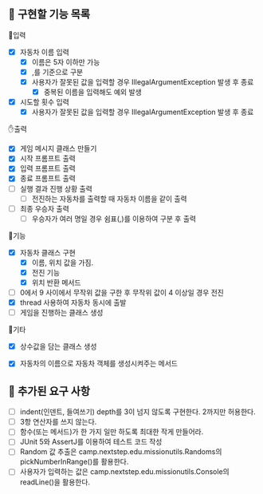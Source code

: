## 📝 구현할 기능 목록
👊입력
- [x] 자동차 이름 입력
  - [x] 이름은 5자 이하만 가능
  - [x] ,를 기준으로 구분
  - [x] 사용자가 잘못된 값을 입력할 경우 IllegalArgumentException 발생 후 종료
    - [x] 중복된 이름을 입력해도 예외 발생
- [x] 시도할 횟수 입력
  - [x] 사용자가 잘못된 값을 입력할 경우 IllegalArgumentException 발생 후 종료

✋출력
- [x] 게임 메시지 클래스 만들기
- [x] 시작 프롬프트 출력
- [x] 입력 프롬프트 출력
- [x] 종료 프롬프트 출력
- [ ] 실행 결과 진행 상황 출력
  - [ ] 전진하는 자동차를 출력할 때 자동차 이름을 같이 출력
- [ ] 최종 우승자 출력
  - [ ] 우승자가 여러 명일 경우 쉼표(,)를 이용하여 구분 후 출력

🚗기능
- [x] 자동차 클래스 구현
  - [x] 이름, 위치 값을 가짐.
  - [x] 전진 기능
  - [x] 위치 반환 메서드
- [ ] 0에서 9 사이에서 무작위 값을 구한 후 무작위 값이 4 이상일 경우 전진
- [x] thread 사용하여 자동차 동시에 출발
- [ ] 게임을 진행하는 클래스 생성

🎸기타
- [x] 상수값을 담는 클래스 생성
- [x] 자동차의 이름으로 자동차 객체를 생성시켜주는 메서드


## 💯 추가된 요구 사항
- [ ] indent(인덴트, 들여쓰기) depth를 3이 넘지 않도록 구현한다. 2까지만 허용한다.
- [ ] 3항 연산자를 쓰지 않는다.
- [ ] 함수(또는 메서드)가 한 가지 일만 하도록 최대한 작게 만들어라.
- [ ] JUnit 5와 AssertJ를 이용하여 테스트 코드 작성
- [ ] Random 값 추출은 camp.nextstep.edu.missionutils.Randoms의 pickNumberInRange()를 활용한다.
- [ ] 사용자가 입력하는 값은 camp.nextstep.edu.missionutils.Console의 readLine()을 활용한다.